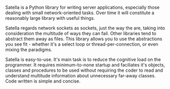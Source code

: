 Satella is a Python library for writing server applications, especially those dealing with
small network-oriented tasks. Over time it will constitute a reasonably large library with useful things.

Satella regards network sockets as sockets, just the way the are, taking into consideration the multitude
of ways they can fail. Other libraries tend to abstract them away as files. This library allows you to use the abstractions you see fit - whether it's a select loop or thread-per-connection, or even mixing the paradigms. 

Satella is easy-to-use. It's main task is to reduce the cognitive load on the programmer. It requires minimum-to-none startup and faciliates it's objects, classes and procedures to be used without requiring the coder to read and understand multitude information about unnecessary far-away classes. Code written is simple and concise.
